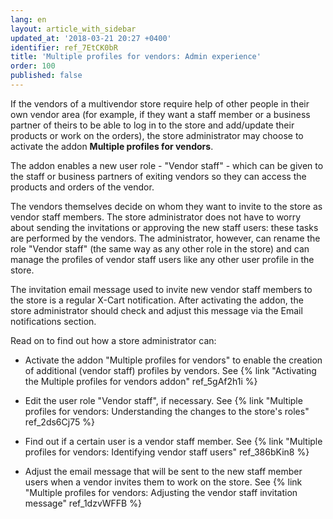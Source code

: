 ```yaml
---
lang: en
layout: article_with_sidebar
updated_at: '2018-03-21 20:27 +0400'
identifier: ref_7EtCK0bR
title: 'Multiple profiles for vendors: Admin experience'
order: 100
published: false
---
```

If the vendors of a multivendor store require help of other people in their own vendor area (for example, if they want a staff member or a business partner of theirs to be able to log in to the store and add/update their products or work on the orders), the store administrator may choose to activate the addon **Multiple profiles for vendors**. 

The addon enables a new user role - "Vendor staff" - which can be given to the staff or business partners of exiting vendors so they can access the products and orders of the vendor.

The vendors themselves decide on whom they want to invite to the store as vendor staff members. The store administrator does not have to worry about sending the invitations or approving the new staff users: these tasks are performed by the vendors. The administrator, however, can rename the role "Vendor staff" (the same way as any other role in the store) and can manage the profiles of vendor staff users like any other user profile in the store.

The invitation email message used to invite new vendor staff members to the store is a regular X-Cart notification. After activating the addon, the store administrator should check and adjust this message via the Email notifications section.

Read on to find out how a store administrator can:

   * Activate the addon "Multiple profiles for vendors" to enable the creation of additional (vendor staff) profiles by vendors.
        See {% link "Activating the Multiple profiles for vendors addon" ref_5gAf2h1i %}
        
   * Edit the user role "Vendor staff", if necessary. 
        See {% link "Multiple profiles for vendors: Understanding the changes to the store's roles" ref_2ds6Cj75 %}
        
   * Find out if a certain user is a vendor staff member.
        See {% link "Multiple profiles for vendors: Identifying vendor staff users" ref_386bKin8 %}
        
   * Adjust the email message that will be sent to the new staff member users when a vendor invites them to work on the store.
        See {% link "Multiple profiles for vendors: Adjusting the vendor staff invitation message" ref_1dzvWFFB %}
